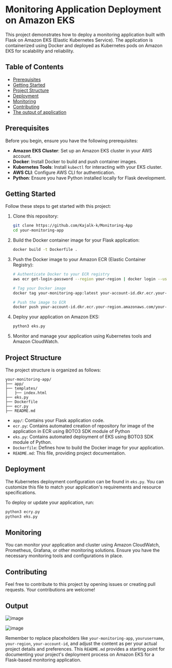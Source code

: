 # Monitoring Application Deployment on Amazon EKS

This project demonstrates how to deploy a monitoring application built with Flask on Amazon EKS (Elastic Kubernetes Service). The application is containerized using Docker and deployed as Kubernetes pods on Amazon EKS for scalability and reliability.

## Table of Contents

- [Prerequisites](#prerequisites)
- [Getting Started](#getting-started)
- [Project Structure](#project-structure)
- [Deployment](#deployment)
- [Monitoring](#monitoring)
- [Contributing](#contributing)
- [The output of application](#output)

## Prerequisites

Before you begin, ensure you have the following prerequisites:

- **Amazon EKS Cluster**: Set up an Amazon EKS cluster in your AWS account.
- **Docker**: Install Docker to build and push container images.
- **Kubernetes Tools**: Install `kubectl` for interacting with your EKS cluster.
- **AWS CLI**: Configure AWS CLI for authentication.
- **Python**: Ensure you have Python installed locally for Flask development.

## Getting Started

Follow these steps to get started with this project:

1. Clone this repository:

   ```bash
   git clone https://github.com/Kajalk-k/Monitoring-App
   cd your-monitoring-app
   ```

2. Build the Docker container image for your Flask application:

   ```bash
   docker build -t Dockerfile .
   ```

3. Push the Docker image to your Amazon ECR (Elastic Container Registry):

   ```bash
   # Authenticate Docker to your ECR registry
   aws ecr get-login-password --region your-region | docker login --username AWS --password-stdin your-account-id.dkr.ecr.your-region.amazonaws.com

   # Tag your Docker image
   docker tag your-monitoring-app:latest your-account-id.dkr.ecr.your-region.amazonaws.com/your-monitoring-app:latest

   # Push the image to ECR
   docker push your-account-id.dkr.ecr.your-region.amazonaws.com/your-monitoring-app:latest
   ```

4. Deploy your application on Amazon EKS:

   ```bash
   python3 eks.py
   ```

5. Monitor and manage your application using Kubernetes tools and Amazon CloudWatch.

## Project Structure

The project structure is organized as follows:

```
your-monitoring-app/
├── app/
├── templates/
│   ├── index.html
├── eks.py
├── Dockerfile
├── ecr.py
├── README.md
```

- `app/`: Contains your Flask application code.
- `ecr.py`: Contains automated creation of repository for image of the application in ECR using BOTO3 SDK module of Python
- `eks.py`: Contains automated deployment of EKS using BOTO3 SDK module of Python.
- `Dockerfile`: Defines how to build the Docker image for your application.
- `README.md`: This file, providing project documentation.

## Deployment

The Kubernetes deployment configuration can be found in `eks.py`. You can customize this file to match your application's requirements and resource specifications.

To deploy or update your application, run:

```bash
python3 ecry.py
python3 eks.py
```

## Monitoring

You can monitor your application and cluster using Amazon CloudWatch, Prometheus, Grafana, or other monitoring solutions. Ensure you have the necessary monitoring tools and configurations in place.

## Contributing

Feel free to contribute to this project by opening issues or creating pull requests. Your contributions are welcome!

## Output

![image](https://github.com/Kajalk-k/Monitoring-App/assets/17482074/4de20f44-e7c2-4ce6-8d37-d7d479e0d484)

![image](https://github.com/Kajalk-k/Monitoring-App/assets/17482074/4c3ad94e-cc66-43f5-9c10-7923ae44c62f)




Remember to replace placeholders like `your-monitoring-app`, `yourusername`, `your-region`, `your-account-id`, and adjust the content as per your actual project details and preferences. This `README.md` provides a starting point for documenting your project's deployment process on Amazon EKS for a Flask-based monitoring application.
